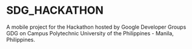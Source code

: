 # SDG_HACKATHON
A mobile project for the Hackathon hosted by Google Developer Groups GDG on Campus Polytechnic University of the Philippines - Manila, Philippines.
